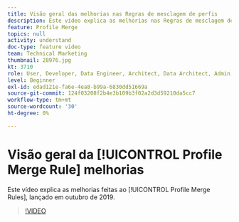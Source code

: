 ```yaml
---
title: Visão geral das melhorias nas Regras de mesclagem de perfis
description: Este vídeo explica as melhorias nas Regras de mesclagem de perfis, lançadas em outubro de 2019.
feature: Profile Merge
topics: null
activity: understand
doc-type: feature video
team: Technical Marketing
thumbnail: 28976.jpg
kt: 3710
role: User, Developer, Data Engineer, Architect, Data Architect, Admin, Leader
level: Beginner
exl-id: edad121e-fa6e-4ea8-b99a-6830dd51669a
source-git-commit: 124f03208f2b4e3b109b3f02a2d3d59210da5cc7
workflow-type: tm+mt
source-wordcount: '30'
ht-degree: 0%

---
```


# Visão geral da [!UICONTROL Profile Merge Rule] melhorias

Este vídeo explica as melhorias feitas ao [!UICONTROL Profile Merge Rules], lançado em outubro de 2019.

>[!VIDEO](https://video.tv.adobe.com/v/28976/?quality=12)
